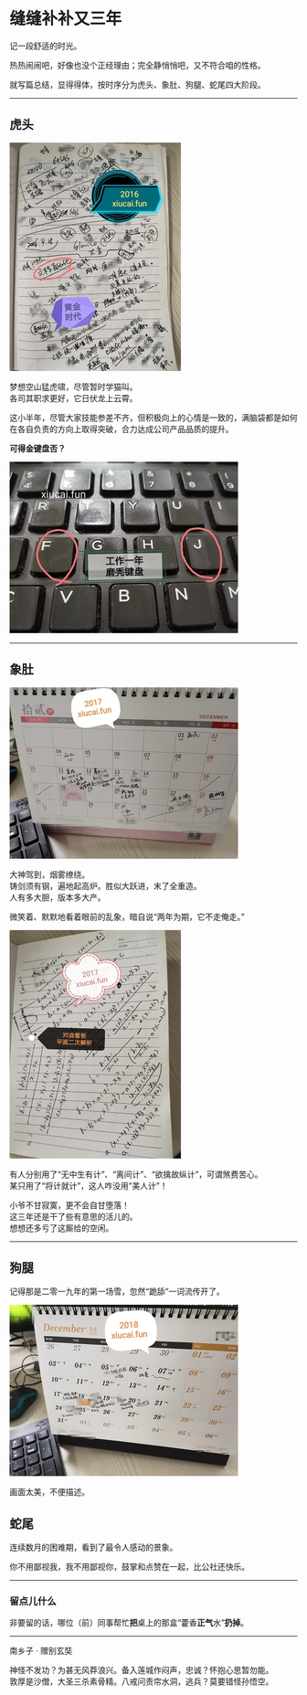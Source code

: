 # 缝缝补补又三年 #
记一段舒适的时光。

热热闹闹吧，好像也没个正经理由；完全静悄悄吧，又不符合咱的性格。

就写篇总结，显得得体，按时序分为虎头、象肚、狗腿、蛇尾四大阶段。

---
## 虎头 ##
![](./illustration/缝缝补补又三年/2016-9.jpg)

梦想空山猛虎啸，尽管暂时学猫叫。  
各司其职求更好，它日伏龙上云霄。

这小半年，尽管大家技能参差不齐，但积极向上的心情是一致的，满脑袋都是如何在各自负责的方向上取得突破，合力达成公司产品品质的提升。

**可得金键盘否？**

![](./illustration/缝缝补补又三年/2016-12.jpg)

---
## 象肚 ##
![](./illustration/缝缝补补又三年/2017-12.jpg)

大神驾到，烟雾缭绕。  
铸剑须有钢，遍地起高炉。胜似大跃进，末了全重造。  
人有多大胆，版本多大产。

微笑着、默默地看着眼前的乱象，暗自说“两年为期，它不走俺走。”

![](./illustration/缝缝补补又三年/2017-5.jpg)

有人分别用了“无中生有计”、“离间计”、“欲擒故纵计”，可谓煞费苦心。  
某只用了“将计就计”，这人咋没用“美人计”！

小爷不甘寂寞，更不会自甘堕落！  
这三年还是干了些有意思的活儿的。  
想想还多亏了这厮给的空闲。

---
## 狗腿 ##
记得那是二零一九年的第一场雪，忽然“跪舔”一词流传开了。

![](./illustration/缝缝补补又三年/2018-12.jpg)

画面太美，不便描述。

## 蛇尾 ##
连续数月的困难期，看到了最令人感动的景象。

你不用鄙视我，我不用鄙视你，鼓掌和点赞在一起，比公社还快乐。

---
### 留点儿什么 ###
非要留的话，哪位（前）同事帮忙**把**桌上的那盒“藿香**正气**水”**扔掉**。

---
南乡子 · 赠别玄奘

神怪不发功？为甚无风莽浪兴。备入莲城作闷声，忠诚？怀抱心思暂勿能。  
敦厚是沙僧，大圣三杀素骨精。八戒问责帘水洞，逃兵？莫要错怪孙悟空。
